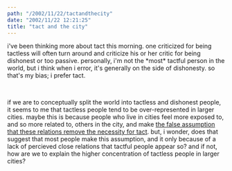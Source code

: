```yaml
---
path: "/2002/11/22/tactandthecity" 
date: "2002/11/22 12:21:25" 
title: "tact and the city" 
---
```

<p>i've been thinking more about tact this morning. one criticized for being tactless will often turn around and criticize his or her critic for being dishonest or too passive. personally, i'm not the *most* tactful person in the world, but i think when i error, it's generally on the side of dishonesty. so that's my bias; i prefer tact.</p><br><p>if we are to conceptually split the world into tactless and dishonest people, it seems to me that tactless people tend to be over-represented in larger cities. maybe this is because people who live in cities feel more exposed to, and so more related to, others in the city, and make <a href="http://weblog.randomchaos.com/index.php?date=2002-11-22&amp;title=holmes+on+tact">the false assumption that these relations remove the necessity for tact</a>. but, i wonder, does that suggest that most people make this assumption, and it only because of a lack of percieved close relations that tactful people appear so? and if not, how are we to explain the higher concentration of tactless people in larger cities?</p>